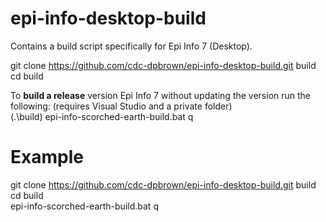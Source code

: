 # epi-info-desktop-build
Contains a build script specifically for Epi Info 7 (Desktop).

git clone https://github.com/cdc-dpbrown/epi-info-desktop-build.git build  
cd build

To **build a release** version Epi Info 7 without updating the version run the following: (requires Visual Studio and a private folder)  
(.\build) epi-info-scorched-earth-build.bat q  

# Example
git clone https://github.com/cdc-dpbrown/epi-info-desktop-build.git build  
cd build   
epi-info-scorched-earth-build.bat q
